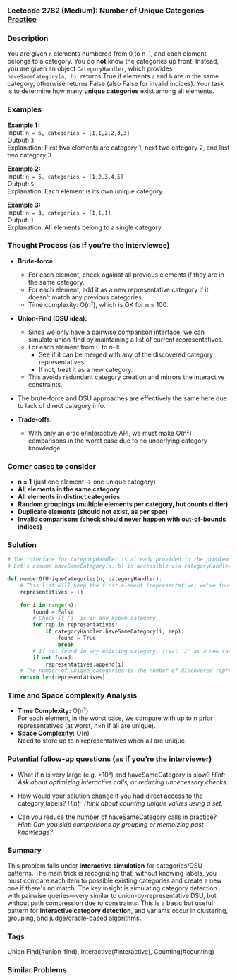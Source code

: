 ### Leetcode 2782 (Medium): Number of Unique Categories [Practice](https://leetcode.com/problems/number-of-unique-categories)

### Description  
You are given `n` elements numbered from 0 to n-1, and each element belongs to a category. You do **not** know the categories up front. Instead, you are given an object `CategoryHandler`, which provides `haveSameCategory(a, b)`: returns True if elements `a` and `b` are in the same category, otherwise returns False (also False for invalid indices). Your task is to determine how many **unique categories** exist among all elements.

### Examples  

**Example 1:**  
Input: `n = 6, categories = [1,1,2,2,3,3]`  
Output: `3`  
Explanation: First two elements are category 1, next two category 2, and last two category 3.  

**Example 2:**  
Input: `n = 5, categories = [1,2,3,4,5]`  
Output: `5`  
Explanation: Each element is its own unique category.

**Example 3:**  
Input: `n = 3, categories = [1,1,1]`  
Output: `1`  
Explanation: All elements belong to a single category.

### Thought Process (as if you’re the interviewee)  

- **Brute-force:**  
  - For each element, check against all previous elements if they are in the same category.  
  - For each element, add it as a new representative category if it doesn't match any previous categories.  
  - Time complexity: O(n²), which is OK for n ≤ 100.

- **Union-Find (DSU idea):**  
  - Since we only have a pairwise comparison interface, we can simulate union-find by maintaining a list of current representatives.  
  - For each element from 0 to n-1:  
    - See if it can be merged with any of the discovered category representatives.  
    - If not, treat it as a new category.  
  - This avoids redundant category creation and mirrors the interactive constraints.

- The brute-force and DSU approaches are effectively the same here due to lack of direct category info.  
- **Trade-offs:**  
  - With only an oracle/interactive API, we must make O(n²) comparisons in the worst case due to no underlying category knowledge.


### Corner cases to consider  
- **n = 1** (just one element → one unique category)
- **All elements in the same category**
- **All elements in distinct categories**
- **Random groupings (multiple elements per category, but counts differ)**
- **Duplicate elements (should not exist, as per spec)**
- **Invalid comparisons (check should never happen with out-of-bounds indices)**


### Solution

```python
# The interface for CategoryHandler is already provided in the problem.
# Let's assume haveSameCategory(a, b) is accessible via categoryHandler object.

def numberOfUniqueCategories(n, categoryHandler):
    # This list will keep the first element (representative) we've found for each category
    representatives = []
    
    for i in range(n):
        found = False
        # Check if 'i' is in any known category
        for rep in representatives:
            if categoryHandler.haveSameCategory(i, rep):
                found = True
                break
        # If not found in any existing category, treat 'i' as a new category representative
        if not found:
            representatives.append(i)
    # The number of unique categories is the number of discovered representatives
    return len(representatives)
```

### Time and Space complexity Analysis  

- **Time Complexity:** O(n²)  
  For each element, in the worst case, we compare with up to n prior representatives (at worst, n×n if all are unique).
- **Space Complexity:** O(n)  
  Need to store up to n representatives when all are unique.

### Potential follow-up questions (as if you’re the interviewer)  

- What if n is very large (e.g. >10⁵) and haveSameCategory is slow?
  *Hint: Ask about optimizing interactive calls, or reducing unnecessary checks.*

- How would your solution change if you had direct access to the category labels?
  *Hint: Think about counting unique values using a set.*

- Can you reduce the number of haveSameCategory calls in practice?
  *Hint: Can you skip comparisons by grouping or memoizing past knowledge?*

### Summary
This problem falls under **interactive simulation** for categories/DSU patterns. The main trick is recognizing that, without knowing labels, you must compare each item to possible existing categories and create a new one if there's no match. The key insight is simulating category detection with pairwise queries—very similar to union-by-representative DSU, but without path compression due to constraints. This is a basic but useful pattern for **interactive category detection**, and variants occur in clustering, grouping, and judge/oracle-based algorithms.

### Tags
Union Find(#union-find), Interactive(#interactive), Counting(#counting)

### Similar Problems
